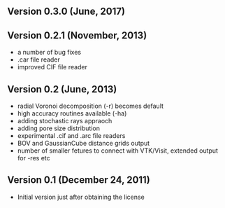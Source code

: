 ## Version 0.3.0 (June, 2017)


## Version 0.2.1 (November, 2013)

* a number of bug fixes
* .car file reader
* improved CIF file reader

## Version 0.2 (June, 2013)

* radial Voronoi decomposition (-r) becomes default
* high accuracy routines available (-ha)
* adding stochastic rays appraoch
* adding pore size distribution
* experimental .cif and .arc file readers
* BOV and GaussianCube distance grids output
* number of smaller fetures to connect with VTK/Visit, extended output for -res etc

## Version 0.1 (December 24, 2011)

* Initial version just after obtaining the license

